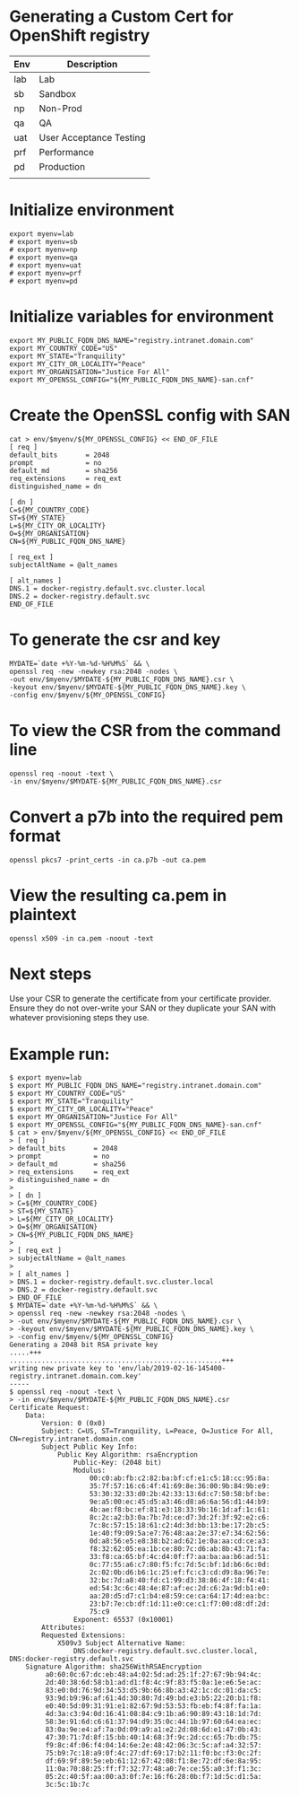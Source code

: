 # Generating a Custom Cert for OpenShift registry

| Env | Description             |
| --- | ----------------------- |
| lab | Lab                     |
| sb  | Sandbox                 |
| np  | Non-Prod                |
| qa  | QA                      |
| uat | User Acceptance Testing |
| prf | Performance             |
| pd  | Production              |
|     |                         |

# Initialize environment
```
export myenv=lab
# export myenv=sb
# export myenv=np
# export myenv=qa
# export myenv=uat
# export myenv=prf
# export myenv=pd
```

# Initialize variables for environment
```
export MY_PUBLIC_FQDN_DNS_NAME="registry.intranet.domain.com"
export MY_COUNTRY_CODE="US"
export MY_STATE="Tranquility"
export MY_CITY_OR_LOCALITY="Peace"
export MY_ORGANISATION="Justice For All"
export MY_OPENSSL_CONFIG="${MY_PUBLIC_FQDN_DNS_NAME}-san.cnf"
```

# Create the OpenSSL config with SAN
```
cat > env/$myenv/${MY_OPENSSL_CONFIG} << END_OF_FILE
[ req ]
default_bits       = 2048
prompt             = no
default_md         = sha256
req_extensions     = req_ext
distinguished_name = dn

[ dn ]
C=${MY_COUNTRY_CODE}
ST=${MY_STATE}
L=${MY_CITY_OR_LOCALITY}
O=${MY_ORGANISATION}
CN=${MY_PUBLIC_FQDN_DNS_NAME}

[ req_ext ]
subjectAltName = @alt_names

[ alt_names ]
DNS.1 = docker-registry.default.svc.cluster.local
DNS.2 = docker-registry.default.svc
END_OF_FILE
```

# To generate the csr and key
```
MYDATE=`date +%Y-%m-%d-%H%M%S` && \
openssl req -new -newkey rsa:2048 -nodes \
-out env/$myenv/$MYDATE-${MY_PUBLIC_FQDN_DNS_NAME}.csr \
-keyout env/$myenv/$MYDATE-${MY_PUBLIC_FQDN_DNS_NAME}.key \
-config env/$myenv/${MY_OPENSSL_CONFIG}
```

# To view the CSR from the command line
```
openssl req -noout -text \
-in env/$myenv/$MYDATE-${MY_PUBLIC_FQDN_DNS_NAME}.csr
```

# Convert a p7b into the required pem format
```
openssl pkcs7 -print_certs -in ca.p7b -out ca.pem
```
# View the resulting ca.pem in plaintext
```
openssl x509 -in ca.pem -noout -text
```

# Next steps

Use your CSR to generate the certificate from your certificate provider.
Ensure they do not over-write your SAN or they duplicate your SAN with
whatever provisioning steps they use.

# Example run:
```
$ export myenv=lab
$ export MY_PUBLIC_FQDN_DNS_NAME="registry.intranet.domain.com"
$ export MY_COUNTRY_CODE="US"
$ export MY_STATE="Tranquility"
$ export MY_CITY_OR_LOCALITY="Peace"
$ export MY_ORGANISATION="Justice For All"
$ export MY_OPENSSL_CONFIG="${MY_PUBLIC_FQDN_DNS_NAME}-san.cnf"
$ cat > env/$myenv/${MY_OPENSSL_CONFIG} << END_OF_FILE
> [ req ]
> default_bits       = 2048
> prompt             = no
> default_md         = sha256
> req_extensions     = req_ext
> distinguished_name = dn
> 
> [ dn ]
> C=${MY_COUNTRY_CODE}
> ST=${MY_STATE}
> L=${MY_CITY_OR_LOCALITY}
> O=${MY_ORGANISATION}
> CN=${MY_PUBLIC_FQDN_DNS_NAME}
> 
> [ req_ext ]
> subjectAltName = @alt_names
> 
> [ alt_names ]
> DNS.1 = docker-registry.default.svc.cluster.local
> DNS.2 = docker-registry.default.svc
> END_OF_FILE
$ MYDATE=`date +%Y-%m-%d-%H%M%S` && \
> openssl req -new -newkey rsa:2048 -nodes \
> -out env/$myenv/$MYDATE-${MY_PUBLIC_FQDN_DNS_NAME}.csr \
> -keyout env/$myenv/$MYDATE-${MY_PUBLIC_FQDN_DNS_NAME}.key \
> -config env/$myenv/${MY_OPENSSL_CONFIG}
Generating a 2048 bit RSA private key
.....+++
.....................................................+++
writing new private key to 'env/lab/2019-02-16-145400-registry.intranet.domain.com.key'
-----
$ openssl req -noout -text \
> -in env/$myenv/$MYDATE-${MY_PUBLIC_FQDN_DNS_NAME}.csr
Certificate Request:
    Data:
        Version: 0 (0x0)
        Subject: C=US, ST=Tranquility, L=Peace, O=Justice For All, CN=registry.intranet.domain.com
        Subject Public Key Info:
            Public Key Algorithm: rsaEncryption
                Public-Key: (2048 bit)
                Modulus:
                    00:c0:ab:fb:c2:82:ba:bf:cf:e1:c5:18:cc:95:8a:
                    35:7f:57:16:c6:4f:41:69:8e:36:00:9b:84:9b:e9:
                    53:30:32:33:d0:2b:42:33:13:6d:c7:50:58:bf:be:
                    9e:a5:00:ec:45:d5:a3:46:d8:a6:6a:56:d1:44:b9:
                    4b:ae:f8:bc:ef:81:e3:18:33:9b:16:1d:af:1c:61:
                    8c:2c:a2:b3:0a:7b:7d:ce:d7:3d:2f:3f:92:e2:c6:
                    7c:8c:57:15:18:61:c2:4d:3d:bb:13:be:17:2b:c5:
                    1e:40:f9:09:5a:e7:76:48:aa:2e:37:e7:34:62:56:
                    0d:a8:56:e5:e8:38:b2:ad:62:1e:0a:aa:cd:ce:a3:
                    f8:32:62:05:ea:1b:ce:80:7c:d6:ab:8b:43:71:fa:
                    33:f8:ca:65:bf:4c:d4:0f:f7:aa:ba:aa:b6:ad:51:
                    0c:77:55:a6:c7:80:f5:fc:7d:5c:bf:1d:b6:6c:0d:
                    2c:02:0b:d6:b6:1c:25:ef:fc:c3:cd:d9:8a:96:7e:
                    32:bc:7d:a8:40:fd:c1:99:d3:38:86:4f:18:f4:41:
                    ed:54:3c:6c:48:4e:87:af:ec:2d:c6:2a:9d:b1:e0:
                    aa:20:d5:d7:c1:b4:e8:59:ce:ca:64:17:4d:ea:bc:
                    23:b7:7e:cb:df:1d:11:e0:ce:c1:f7:00:d8:df:2d:
                    75:c9
                Exponent: 65537 (0x10001)
        Attributes:
        Requested Extensions:
            X509v3 Subject Alternative Name: 
                DNS:docker-registry.default.svc.cluster.local, DNS:docker-registry.default.svc
    Signature Algorithm: sha256WithRSAEncryption
         a0:60:0c:67:dc:eb:48:a4:02:5d:ad:25:1f:27:67:9b:94:4c:
         2d:40:38:6d:58:b1:ad:d1:f8:4c:9f:83:f5:0a:1e:e6:5e:ac:
         83:e0:0d:76:9d:34:53:d5:9b:66:8b:a3:42:1c:dc:01:da:c5:
         93:9d:b9:96:af:61:4d:30:80:7d:49:bd:e3:b5:22:20:b1:f8:
         e0:40:5d:09:31:91:e1:82:67:9d:53:53:fb:eb:f4:8f:fa:1a:
         4d:3a:c3:94:0d:16:41:08:84:c9:1b:a6:90:89:43:18:1d:7d:
         58:3e:91:6d:c6:61:37:94:d9:35:0c:44:1b:97:60:64:ea:ec:
         83:0a:9e:e4:af:7a:0d:09:a9:a1:e2:2d:08:6d:e1:47:0b:43:
         47:30:71:7d:8f:15:bb:40:14:68:3f:9c:2d:cc:65:7b:db:75:
         f9:8c:4f:06:f4:04:14:6e:2e:48:42:06:3c:5c:af:a4:32:57:
         75:b9:7c:18:a9:0f:4c:27:df:69:17:b2:11:f0:bc:f3:0c:2f:
         df:69:9f:89:5e:eb:61:12:67:42:08:f1:8e:72:df:6e:8a:95:
         11:0a:70:88:25:ff:f7:32:77:48:a0:7e:ce:55:a0:3f:f1:3c:
         05:2c:40:5f:aa:00:a3:0f:7e:16:f6:28:0b:f7:1d:5c:d1:5a:
         3c:5c:1b:7c
```
